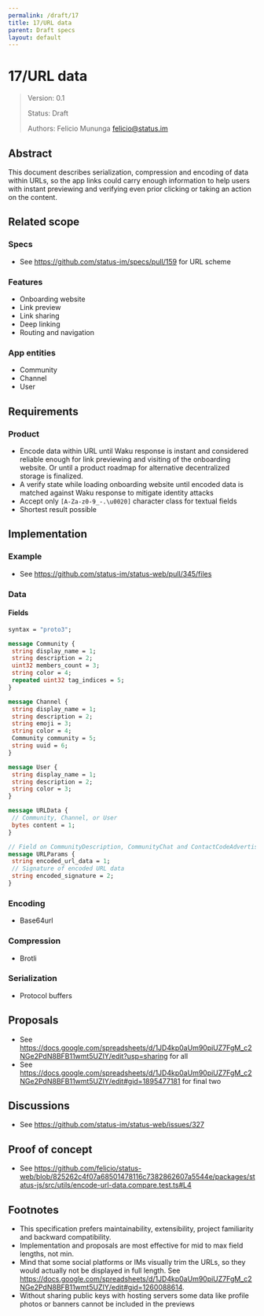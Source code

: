 ```yaml
---
permalink: /draft/17
title: 17/URL data
parent: Draft specs
layout: default
---
```


# 17/URL data

> Version: 0.1
>
> Status: Draft
>
> Authors: Felicio Mununga <felicio@status.im>

## Abstract

This document describes serialization, compression and encoding of data within URLs, so the app links could carry enough information to help users with instant previewing and verifying even prior clicking or taking an action on the content.

## Related scope

### Specs

- See <https://github.com/status-im/specs/pull/159> for URL scheme

### Features

- Onboarding website
- Link preview
- Link sharing
- Deep linking
- Routing and navigation

### App entities

- Community
- Channel
- User

## Requirements

### Product

- Encode data within URL until Waku response is instant and considered reliable enough for link previewing and visiting of the onboarding website. Or until a product roadmap for alternative decentralized storage is finalized.
- A verify state while loading onboarding website until encoded data is matched against Waku response to mitigate identity attacks
- Accept only `[A-Za-z0-9_-.\u0020]` character class for textual fields
- Shortest result possible

## Implementation

### Example

- See <https://github.com/status-im/status-web/pull/345/files>

### Data

#### Fields

```protobuf
syntax = "proto3";

message Community {
 string display_name = 1;
 string description = 2;
 uint32 members_count = 3;
 string color = 4;
 repeated uint32 tag_indices = 5;
}

message Channel {
 string display_name = 1;
 string description = 2;
 string emoji = 3;
 string color = 4;
 Community community = 5;
 string uuid = 6;
}

message User {
 string display_name = 1;
 string description = 2;
 string color = 3;
}

message URLData {
 // Community, Channel, or User
 bytes content = 1;
}

// Field on CommunityDescription, CommunityChat and ContactCodeAdvertisement
message URLParams {
 string encoded_url_data = 1;
 // Signature of encoded URL data
 string encoded_signature = 2;
}
```

### Encoding

- Base64url

### Compression

- Brotli

### Serialization

- Protocol buffers

## Proposals

- See <https://docs.google.com/spreadsheets/d/1JD4kp0aUm90piUZ7FgM_c2NGe2PdN8BFB11wmt5UZIY/edit?usp=sharing> for all
- See <https://docs.google.com/spreadsheets/d/1JD4kp0aUm90piUZ7FgM_c2NGe2PdN8BFB11wmt5UZIY/edit#gid=1895477181> for final two

## Discussions

- See <https://github.com/status-im/status-web/issues/327>

## Proof of concept

- See <https://github.com/felicio/status-web/blob/825262c4f07a68501478116c7382862607a5544e/packages/status-js/src/utils/encode-url-data.compare.test.ts#L4>

## Footnotes

- This specification prefers maintainability, extensibility, project familiarity and backward compatibility.
- Implementation and proposals are most effective for mid to max field lengths, not min.
- Mind that some social platforms or IMs visually trim the URLs, so they would actually not be displayed in full length. See <https://docs.google.com/spreadsheets/d/1JD4kp0aUm90piUZ7FgM_c2NGe2PdN8BFB11wmt5UZIY/edit#gid=1260088614>.
- Without sharing public keys with hosting servers some data like profile photos or banners cannot be included in the previews
